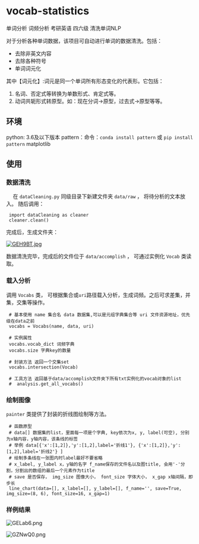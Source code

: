 # vocab-statistics
单词分析 词频分析 考研英语 四六级 清洗单词NLP

对于分析各种单词数据，该项目可自动进行单词的数据清洗。包括：
* 去除非英文内容
* 去除各种符号
* 单词词元化  

其中【词元化】:词元是同一个单词所有形态变化的代表形。它包括：  
1. 名词、否定式等转换为单数形式、肯定式等。
2. 动词共轭形式转原型。如：现在分词->原型，过去式->原型等等。

## 环境
python: 3.6及以下版本
pattern：命令：`conda install pattern` 或 `pip install pattern` 
matplotlib

## 使用
### 数据清洗
&emsp; 在 `dataCleaning.py` 同级目录下新建文件夹 `data/raw` ， 将待分析的文本放入。
随后调用：
```
 import dataCleaning as cleaner
 cleaner.clean()
```

完成后，生成文件夹：   

[![GEH9BT.jpg](https://s1.ax1x.com/2020/03/29/GEH9BT.jpg)](https://imgchr.com/i/GEH9BT)

数据清洗完毕，完成后的文件位于 `data/accomplish` ， 可通过实例化 `Vocab` 类读取。

### 载入分析
调用 `Vocabs` 类， 可根据集合或`uri`路径载入分析，生成词频。之后可求差集，并集，交集等操作。
```
 # 基本使用 name 集合名 data 数据集,可以是元组字典集合等 uri 文件资源地址，优先级在data之前
 vocabs = Vocabs(name, data, uri)
 
 # 实例属性
 vocabs.vocab_dict 词频字典
 vocabs.size 字典key的数量
 
 # 封装方法 返回一个交集set
 vocabs.intersection(Vocab)
 
 # 工具方法 返回基于data/accomplish文件夹下所有txt实例化的vocab对象的list
 #  analysis.get_all_vocabs()
```

### 绘制图像
`painter` 类提供了封装的折线图绘制等方法。

```
 # 函数原型
 # data[] 数据集的list，里面每一项是个字典, key依次为x, y, label(可空), 分别为x轴内容，y轴内容，该条线的标签
 # 举例 data[{'x':[1,2]},'y':[1,2],label='折线1'}, {'x':[1,2]},'y':[1,2],label='折线2'} ]
 # 绘制多条线在一张图内时label最好不要省略
 # x_label, y_label x，y轴的名字 f_name保存的文件名以及图title, 会用'-'分割，分割出的数组的最后一个元素作为title
 # save 是否保存， img_size 图像大小， font_size 字体大小， x_gap x轴间隔，即步长
 line_chart(data=[], x_label=[], y_label=[], f_name='', save=True, img_size=(8, 6), font_size=16, x_gap=1)
```
### 样例结果

![GELab6.png](https://s1.ax1x.com/2020/03/29/GELab6.png)  

![GZNwQ0.png](https://s1.ax1x.com/2020/03/29/GZNwQ0.png)
